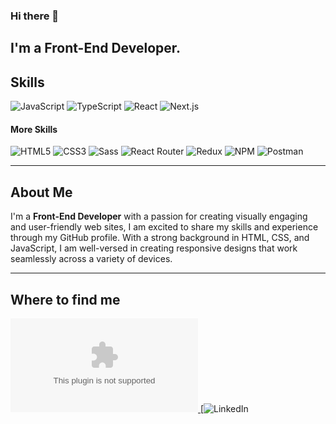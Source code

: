 <h3 >Hi there 👋</h3>

I'm a **Front-End Developer**. 
---

## Skills

<p>
<!-- <img src="img/html5.svg" style='vertical-align:middle' aria-label="HTML 5"> -->
 
![JavaScript](https://img.shields.io/static/v1?style=for-the-badge&message=JavaScript&color=222222&logo=JavaScript&logoColor=F7DF1E&label=)
![TypeScript](https://img.shields.io/badge/typescript-%23007ACC.svg?style=for-the-badge&logo=typescript&logoColor=white)
![React](https://img.shields.io/static/v1?style=for-the-badge&message=React&color=222222&logo=React&logoColor=61DAFB&label=)
![Next.js](https://img.shields.io/static/v1?style=for-the-badge&message=Next.js&color=000000&logo=Next.js&logoColor=FFFFFF&label=)

</p>

#### More Skills
<p>

![HTML5](https://img.shields.io/static/v1?style=for-the-badge&message=HTML5&color=E34F26&logo=HTML5&logoColor=FFFFFF&label=)
![CSS3](https://img.shields.io/static/v1?style=for-the-badge&message=CSS3&color=1572B6&logo=CSS3&logoColor=FFFFFF&label=)
![Sass](https://img.shields.io/static/v1?style=for-the-badge&message=Sass&color=CC6699&logo=Sass&logoColor=FFFFFF&label=)
![React Router](https://img.shields.io/badge/React_Router-CA4245?style=for-the-badge&logo=react-router&logoColor=white)
![Redux](https://img.shields.io/badge/redux-%23593d88.svg?style=for-the-badge&logo=redux&logoColor=white)
![NPM](https://img.shields.io/badge/NPM-%23000000.svg?style=for-the-badge&logo=npm&logoColor=white)
![Postman](https://img.shields.io/badge/Postman-FF6C37?style=for-the-badge&logo=postman&logoColor=white)
</p>




---
## About Me

I'm a **Front-End Developer** with a passion for creating visually engaging and user-friendly web sites, I am excited to share my skills and experience through my GitHub profile. With a strong background in HTML, CSS, and JavaScript, I am well-versed in creating responsive designs that work seamlessly across a variety of devices.

---

## Where to find me

<a href="mailto:zapekin.nikita1@gmail.com">![Gmail](zapekin.nikita1@gmail.com)
</a>
[![LinkedIn](https://www.linkedin.com/in/nikita-zapekin-309b42266/)

<!-- [![Facebook](https://img.shields.io/static/v1?style=flat&message=Facebook&color=1877F2&logo=Facebook&logoColor=FFFFFF&label=)](https://www.facebook.com/) -->
